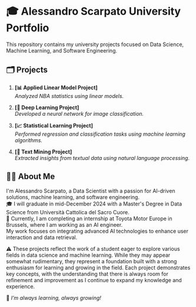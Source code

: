# 🎓 Alessandro Scarpato University Portfolio

This repository contains my university projects focused on Data Science, Machine Learning, and Software Engineering.

## 🗂️ Projects

1. **[📊 Applied Linear Model Project]**  
   *Analyzed NBA statistics using linear models.*

2. **[🤖 Deep Learning Project]**  
   *Developed a neural network for image classification.*

3. **[📈 Statistical Learning Project]**  
   *Performed regression and classification tasks using machine learning algorithms.*

4. **[📝 Text Mining Project]**  
   *Extracted insights from textual data using natural language processing.*

## 👨‍💻 About Me

I'm Alessandro Scarpato, a Data Scientist with a passion for AI-driven solutions, machine learning, and software engineering.  
🎓 I will graduate in mid-December 2024 with a Master's Degree in Data Science from Università Cattolica del Sacro Cuore.  
💼 Currently, I am completing an internship at Toyota Motor Europe in Brussels, where I am working as an AI engineer.  
My work focuses on integrating advanced AI technologies to enhance user interaction and data retrieval.

⚠️ These projects reflect the work of a student eager to explore various fields in data science and machine learning. While they may appear somewhat rudimentary, they represent a foundation built with a strong enthusiasm for learning and growing in the field. Each project demonstrates key concepts, with the understanding that there is always room for refinement and improvement as I continue to expand my knowledge and experience.

🌱 *I’m always learning, always growing!*

